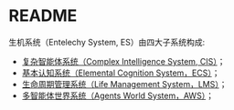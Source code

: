 # README

生机系统（Entelechy System, ES）由四大子系统构成:
- [复杂智能体系统（Complex Intelligence System, CIS）](https://github.com/EthanSystem/ComplexIntelligenceSystem.git)；
- [基本认知系统（Elemental Cognition System，ECS）](https://github.com/EthanSystem/ElementalConceptionSystem.git)；
- [生命周期管理系统（Life Management System，LMS）](https://github.com/EthanSystem/LifeManagementSystem.git)；
- [多智能体世界系统（Agents World System，AWS）](https://github.com/EthanSystem/AgentsWorldSystem.git)；



